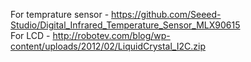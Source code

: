 For temprature sensor - https://github.com/Seeed-Studio/Digital_Infrared_Temperature_Sensor_MLX90615 </br>
For LCD -  http://robotev.com/blog/wp-content/uploads/2012/02/LiquidCrystal_I2C.zip </br>
